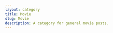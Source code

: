 ```yaml
---
layout: category
title: Movie
slug: Movie
description: A category for general movie posts.
---
```


